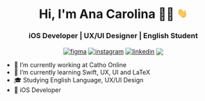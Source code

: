 <h1 align="center">Hi, I'm Ana Carolina 🦻🏽 <img src="https://raw.githubusercontent.com/ABSphreak/ABSphreak/master/gifs/Hi.gif" width="24px" height="24px"></h1>
<h3 align="center">iOS Developer | UX/UI Designer | English Student</h3>

<p align="center">
<a href="https://www.figma.com/@acarolsf"target="blank"><img align="center" width=48px src="https://camo.githubusercontent.com/a86a8278da4c5b5a43330e1ea28e6ba050007a837128b5dff5b35d5ff0f1248a/68747470733a2f2f63646e2d696d616765732d312e6d656469756d2e636f6d2f6d61782f313630302f312a365867664443566e3831415958363858766432492d674032782e706e67" alt="figma" /></a>
<a href="https://www.instagram.com/acarolsf"target="blank"><img align="center" width=40px src="https://cdn.icon-icons.com/icons2/836/PNG/512/Instagram_icon-icons.com_66804.png" alt="instagram" /></a>
<a href="https://www.linkedin.com/in/acarolsf/" target="blank"><img align="center" width=48px src="https://img.icons8.com/color/48/000000/linkedin.png" alt="linkedin" /></a>
<a href = "mailto:cscarol20@gmail.com"><img align="center" width=48px src="https://img.icons8.com/color/48/000000/gmail.png" /></a>
</p>
 
- 🔭  I’m currently working at Catho Online
- 🌱  I’m currently learning Swift, UX, UI and LaTeX
- 🎓  Studying English Language, UX/UI Design
- 💼  iOS Developer
 
<!-- <img width=300px alt="Unicorn" src="https://media.giphy.com/media/3ohs4BSacFKI7A717y/giphy.gif" /> -->

